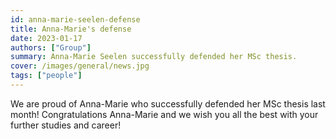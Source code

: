 ```yaml
---
id: anna-marie-seelen-defense
title: Anna-Marie's defense
date: 2023-01-17
authors: ["Group"]
summary: Anna-Marie Seelen successfully defended her MSc thesis.
cover: /images/general/news.jpg
tags: ["people"]
---
```


We are proud of Anna-Marie who successfully defended her MSc thesis last month! Congratulations Anna-Marie and we wish you all the best with your further studies and career!